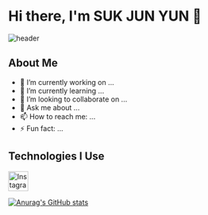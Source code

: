 # Hi there, I'm SUK JUN YUN 👋
![header](https://capsule-render.vercel.app/api?type=waving&color=auto&height=150&section=header&text=세명대학교&fontSize=60)

## About Me
- 🔭 I’m currently working on ...
- 🌱 I’m currently learning ...
- 👯 I’m looking to collaborate on ...
- 💬 Ask me about ...
- 📫 How to reach me: ...
- ⚡ Fun fact: ...

## Technologies I Use
<a href="https://www.instagram.com/strone.kr/" target="_blank">
    <img src="https://upload.wikimedia.org/wikipedia/commons/a/a5/Instagram_icon.png" width="40" height="40" alt="Instagram"/>
</a>

[![Anurag's GitHub stats](https://github-readme-stats.vercel.app/api?username=SUKJUNYUN)](https://github.com/anuraghazra/github-readme-stats)
